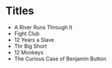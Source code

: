 # Titles

- A River Runs Through It
- Fight Club
- 12 Years a Slave
- Thr Big Short
- 12 Monkeys
- The Curious Case of Benjamin Button
